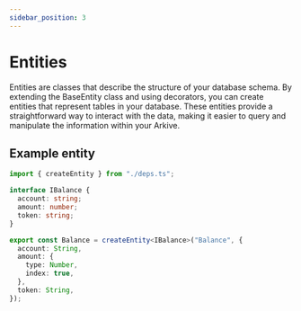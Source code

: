 ```yaml
---
sidebar_position: 3
---
```


# Entities

Entities are classes that describe the structure of your database schema. By extending the BaseEntity class and using decorators, you can create entities that represent tables in your database. These entities provide a straightforward way to interact with the data, making it easier to query and manipulate the information within your Arkive.

## Example entity

```ts title="entities/balance.ts"
import { createEntity } from "./deps.ts";

interface IBalance {
  account: string;
  amount: number;
  token: string;
}

export const Balance = createEntity<IBalance>("Balance", {
  account: String,
  amount: {
    type: Number,
    index: true,
  },
  token: String,
});
```
